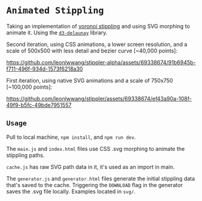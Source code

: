 # `Animated Stippling`

Taking an implementation of [voronoi stippling](https://observablehq.com/@mbostock/voronoi-stippling) and using SVG morphing to animate it. Using the [`d3-delaunay`](https://github.com/d3/d3-delaunay) library.

Second iteration, using CSS animations, a lower screen resolution, and a scale of 500x500 with less detail and bezier curve [~40,000 points]:



https://github.com/leonlwwang/stippler-alpha/assets/69338674/91b6945b-f711-496f-934d-1573f6218a30



First iteration, using native SVG animations and a scale of 750x750 [~100,000 points]:




https://github.com/leonlwwang/stippler/assets/69338674/ef43a90a-108f-49f9-b5fc-49bde7951557




## `Usage`

Pull to local machine, `npm install`, and `npm run dev`. 

The `main.js` and `index.html` files use CSS .svg morphing to animate the stippling paths.

`cache.js` has raw SVG path data in it, it's used as an import in main.

The `generator.js` and `generator.html` files generate the initial stippling data that's saved to the cache. Triggering the `DOWNLOAD` flag in the generator saves the .svg file locally. Examples located in `svg/`.
